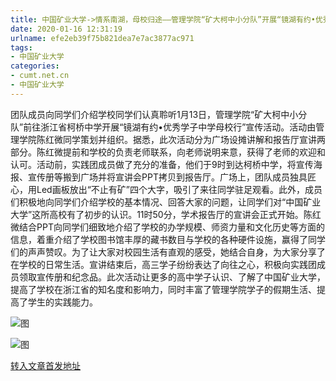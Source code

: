 ```yaml
---
title: 中国矿业大学->情系南湖，母校归途——管理学院“矿大柯中小分队”开展“镜湖有约•优秀学子中学母校行”宣传活动 | cumt.net.cn
date: 2020-01-16 12:31:19
urlname: efe2eb39f75b821dea7e7ac3877ac971
tags: 
- 中国矿业大学
categories:
- cumt.net.cn
- 中国矿业大学
---
```

团队成员向同学们介绍学校同学们认真聆听1月13日，管理学院“矿大柯中小分队”前往浙江省柯桥中学开展“镜湖有约•优秀学子中学母校行”宣传活动。活动由管理学院陈红微同学策划并组织。据悉，此次活动分为广场设摊讲解和报告厅宣讲两部分。陈红微提前和学校的负责老师联系，向老师说明来意，获得了老师的欢迎和认可。活动前，实践团成员做了充分的准备，他们于9时到达柯桥中学，将宣传海报、宣传册等搬到广场并将宣讲会PPT拷贝到报告厅。广场上，团队成员独具匠心，用Led画板放出“不止有矿”四个大字，吸引了来往同学驻足观看。此外，成员们积极地向同学们介绍学校的基本情况、回答大家的问题，让同学们对“中国矿业大学”这所高校有了初步的认识。11时50分，学术报告厅的宣讲会正式开始。陈红微结合PPT向同学们细致地介绍了学校的办学规模、师资力量和文化历史等方面的信息，着重介绍了学校图书馆丰厚的藏书数目与学校的各种硬件设施，赢得了同学们的声声赞叹。为了让大家对校园生活有直观的感受，她结合自身，为大家分享了在学校的日常生活。宣讲结束后，高三学子纷纷表达了向往之心，积极向实践团成员领取宣传册和纪念品。此次活动让更多的高中学子认识、了解了中国矿业大学，提高了学校在浙江省的知名度和影响力，同时丰富了管理学院学子的假期生活、提高了学生的实践能力。

![图](http://xwzx.cumt.edu.cn/_upload/article/images/99/ef/7c4871b2469e9b9656f522b5859e/7d75d46a-a16b-4ee3-b1ab-7e8c6ad2a888.jpg)

![图](http://xwzx.cumt.edu.cn/_upload/article/images/99/ef/7c4871b2469e9b9656f522b5859e/a0410847-64cd-4275-b3db-6a59e872dfbf.jpg)

[转入文章首发地址](http://xwzx.cumt.edu.cn/83/8a/c523a557962/page.htm)